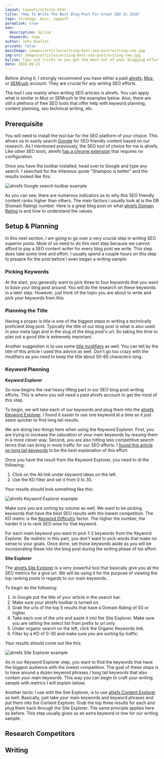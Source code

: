 ```yaml
---
layout: layouts/article.html
title: "How To Write The Best Blog Post For Great SEO In 2018"
tags: strategy, misc, support
permalink: true
seo:
  description: byline
  keywords: tags
author: John Ouellet
private: false
mainImage: images/articles/writing-best-seo-post/writing-seo.jpg
img-src: images/articles/writing-best-seo-post/writing-seo.jpg
byline: Tips and tricks so you get the most out of your blogging efforts.
date: 2018-09-21
---
```


Before diving it, I strongly recommend you have either a paid [ahrefs](https://ahrefs.com), [Moz](https://moz.com/), or [SEMrush](https://www.semrush.com/) account.  They are crucial for any writing SEO efforts.

The tool I use mainly when writing SEO articles is ahrefs. You can apply what is similar in Moz or SEMrush to the examples below.  Also, there are still a plethora of free SEO tools that offer help with keyword planning, content planning, seo technical writing, etc.

Prerequisite 
-------

You will need to install the tool bar for the SEO platform of your choice.  This allows us to easily search [Google](https://www.google.com/) for SEO friendly content based on our research.  As I mentioned previously, the SEO tool of choice for me is ahrefs.  Like other SEO tools, ahrefs [has a chrome extension](https://ahrefs.com/seo-toolbar) that requires no configuration.

Once you have the toolbar installed, head over to Google and type any search.  I searched for the infamous quote "Shampoo is better" and the results looked like this:

<img src="images/articles/writing-best-seo-post/ahrefs-toolbar-shampoo.jpg" alt="ahrefs Google search toolbar example">

As you can see, there are numerous indicators as to why this SEO friendly content ranks higher than others.  The main factors I usually look at is the DR (Domain Rating) number.  Here is a great blog post on what [ahrefs Domain Rating](https://ahrefs.com/blog/domain-rating/) is and how to understand the values.      

Setup & Planning
-------

In this next section, I am going to go over a very crucial step in writing SEO superior posts.  Most of us need to do this next step because we cannot afford to pay a SEO content writer for every blog post we write.  This step does take some time and effort.  I usually spend a couple hours on this step to preapre for the post before I even began a writing sample.

### Picking Keywords

At the start, you generally want to pick three to four keywords that you want to base your blog post around.  You will do the research on these keywords in a later step.  However, just think of the topiv you are about to write and pick your keywords from this.

### Planning the Title

Having a proper is title is one of the biggest steps in writing a technically proficient blog post.  Typically the title of our blog post is what is also used in your meta tags and in the slug of the blog post's url.  So taking the time to plan out a good title is extremely important.

Another suggestion is to use some [title modifiers](https://www.adamriemer.me/50-modifiers-boost-seo-drive-sales/) as well.  You can tell by the title of this article I used this advice as well.  Don't go too crazy with the modifiers as you need to keep the title about 50-60 characters long.

### Keyword Planning

**Keyword Explorer**

So now begins the real heavy lifting part in our SEO blog post writing efforts.  This is where you will need a paid ahrefs account to get the most of this step.  

To begin, we will take each of our keywords and plug them into the [ahrefs Keyword Explorer](https://ahrefs.com/keywords-explorer).  I found it easier to use one keyword at a time as it just seem quicker to find long tail results.  

We are doing two things here when using the Keyword Explorer.  First, you are trying to increase the saturation of your main keywords by resuing them in a more clever way.  Second, you are also hitting less competitive search terms that can bring in more traffic for our SEO efforts.  I [found this article on long tail keywords](https://blog.hubspot.com/marketing/definition-long-tail-keyword-100-words-sr) to be the best explanation of this effort.

Once you have the result from the Keyword Explorer, you need to di the following:

1. Click on the All link under keyword ideas on the left.
2. Use the KD filter and set it from 0 to 30.  

Your results should look something like this:

<img src="images/articles/writing-best-seo-post/keyword-ideas.jpg" alt="ahrefs Keyword Explorer example">

Make sure you are sorting by volume as well.  We want to be picking keywords that have the best SEO results with the lowest competition.  The KD metric is the [Keyword Difficulty](https://ahrefs.com/keyword-difficulty) factor.  The higher the number, the harder it is to rank SEO wise for that keyword.  

For each main keyword you want to pick 1-2 keywords from the Keyword Explorer.  Be realistic in this part, you don't want to pick words that make no sense to your goals.  Once done, set those keywords aside as you will be incorporating these into the blog post during the writing phase of his effort.
 
**Site Explorer**

The [ahrefs Site Explorer](https://ahrefs.com/site-explorer) is a very powerful tool that basically give you all the SEO metrics for a give url.  We will be using it for the purpose of viewing the top ranking posts in regards to our main keywords.  

To begin do the following:

1. In Google put the title of your article in the search bar.
2. Make sure your ahrefs toolbar is turned on.
3. Grab the urls of the top 5 results that have a Domain Rating of 50 or higher. 
4. Take each one of the urls and paste it into the Site Explorer.  Make sure you are setting the select list from prefix to url only.
5. Under organic search on the left, click the Organic Keywords link.
6. Filter by a KD of 0-30 and make sure you are sorting by traffic.

Your results should come out like this:

<img src="images/articles/writing-best-seo-post/site-explorer-compressor.jpg" alt="ahrefs Site Explorer example">

As in our Keyword Explorer step, you want to find the keywords that have the biggest audience with the lowest competition.  The goal of these steps is to have around a dozen keyword phrases / long tail keywords that also contain your main keywords.  This way you can begin to craft your writing sample with metrics I will explain below.

Another tactic I use with the Siet Explorer, is to use [afrefs Content Explorer](https://ahrefs.com/content-explorer) as well.  Basically, just take your main keywords and keyword phrases and put them into the Content Explorer.  Grab the top three results for each and plug them back through the Site Explorer.  The same principle applies here as before.  This step usually gives us an extra keyword or tow for our writing sample.    


Research Competitors 
-------------------



Writing
----------

